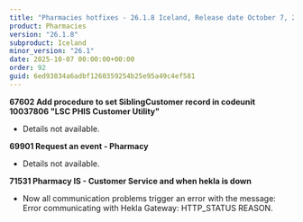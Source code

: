 ```yaml
---
title: "Pharmacies hotfixes - 26.1.8 Iceland, Release date October 7, 2025 - Hotfixes"
product: Pharmacies
version: "26.1.8"
subproduct: Iceland
minor_version: "26.1"
date: 2025-10-07 00:00:00+00:00
order: 92
guid: 6ed93834a6adbf1260359254b25e95a49c4ef581
---
```


<strong>67602 Add procedure to set SiblingCustomer record in codeunit 10037806 "LSC PHIS Customer Utility"</strong>
<ul><li>Details not available.</li></ul>
<strong>69901 Request an event - Pharmacy</strong>
<ul><li>Details not available.</li></ul>
<strong>71531 Pharmacy IS - Customer Service and when hekla is down</strong>
<ul><li>Now all communication problems trigger an error with the message: Error communicating with Hekla Gateway: HTTP_STATUS REASON.</li></ul>
